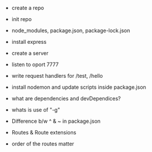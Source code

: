 - create a repo
- init repo
- node_modules, package.json, package-lock.json
- install express
- create a server
- listen to oport 7777
- write request handlers for /test, /hello
- install nodemon and update scripts inside package.json
- what are dependencies and devDependices?
- whats is use of "-g"
- Difference b/w ^ & ~ in package.json

- Routes & Route extensions
- order of the routes matter
